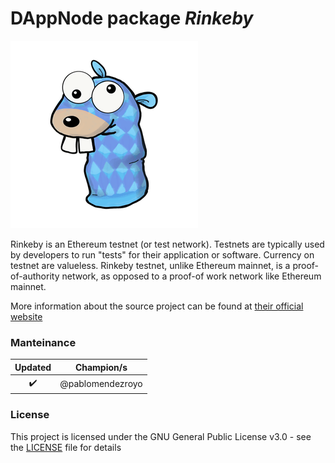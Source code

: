 <!-- :female_detective: Looking for a new champion -->

# DAppNode package _Rinkeby_

<!--DAppNode package logo (could be added with an hyperlink to a youtube video): -->

![](avatar-rinkeby.png)

<!--Brief introduction about the source project (official project definition is an option): -->

Rinkeby is an Ethereum testnet (or test network). Testnets are typically used by developers to run "tests" for their application or software. Currency on testnet are valueless. Rinkeby testnet, unlike Ethereum mainnet, is a proof-of-authority network, as opposed to a proof-of work network like Ethereum mainnet.

More information about the source project can be found at [their official website](https://www.rinkeby.io/)

### Manteinance

<!--Table with champion/s mantainers, versions and update status -->
<!--UPDATED: :x: OR :heavy_check_mark: -->

|      Updated       |    Champion/s    |
| :----------------: | :--------------: |
| :heavy_check_mark: | @pablomendezroyo |

### License

This project is licensed under the GNU General Public License v3.0 - see the [LICENSE](LICENSE) file for details
